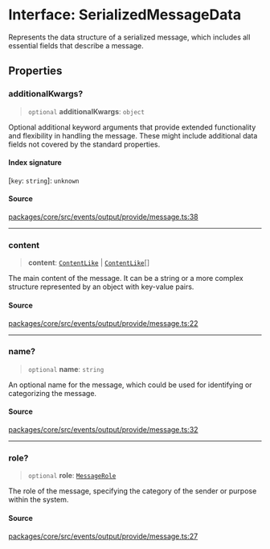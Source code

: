 # Interface: SerializedMessageData

Represents the data structure of a serialized message, which includes all essential fields that describe a message.

## Properties

### additionalKwargs?

> `optional` **additionalKwargs**: `object`

Optional additional keyword arguments that provide extended functionality and flexibility
in handling the message. These might include additional data fields not covered by the standard properties.

#### Index signature

 \[`key`: `string`\]: `unknown`

#### Source

[packages/core/src/events/output/provide/message.ts:38](https://github.com/VictorS67/encre/blob/42c3bddca4be2d23ad959c1c99381eefbf43789c/packages/core/src/events/output/provide/message.ts#L38)

***

### content

> **content**: [`ContentLike`](../../../../input/load/msgs/base/type-aliases/ContentLike.md) \| [`ContentLike`](../../../../input/load/msgs/base/type-aliases/ContentLike.md)[]

The main content of the message. It can be a string or a more complex structure
represented by an object with key-value pairs.

#### Source

[packages/core/src/events/output/provide/message.ts:22](https://github.com/VictorS67/encre/blob/42c3bddca4be2d23ad959c1c99381eefbf43789c/packages/core/src/events/output/provide/message.ts#L22)

***

### name?

> `optional` **name**: `string`

An optional name for the message, which could be used for identifying or categorizing the message.

#### Source

[packages/core/src/events/output/provide/message.ts:32](https://github.com/VictorS67/encre/blob/42c3bddca4be2d23ad959c1c99381eefbf43789c/packages/core/src/events/output/provide/message.ts#L32)

***

### role?

> `optional` **role**: [`MessageRole`](../../../../input/load/msgs/base/type-aliases/MessageRole.md)

The role of the message, specifying the category of the sender or purpose within the system.

#### Source

[packages/core/src/events/output/provide/message.ts:27](https://github.com/VictorS67/encre/blob/42c3bddca4be2d23ad959c1c99381eefbf43789c/packages/core/src/events/output/provide/message.ts#L27)
